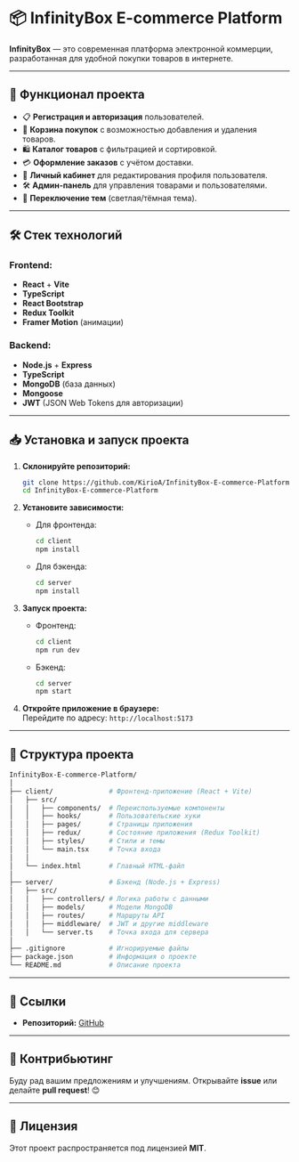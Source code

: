 
# 📦 InfinityBox E-commerce Platform

**InfinityBox** — это современная платформа электронной коммерции, разработанная для удобной покупки товаров в интернете.

---

## 🚀 Функционал проекта

- 📋 **Регистрация и авторизация** пользователей.  
- 🛒 **Корзина покупок** с возможностью добавления и удаления товаров.  
- 🛍️ **Каталог товаров** с фильтрацией и сортировкой.  
- 💳 **Оформление заказов** с учётом доставки.  
- 👤 **Личный кабинет** для редактирования профиля пользователя.  
- 🛠️ **Админ-панель** для управления товарами и пользователями.  
- 🌙 **Переключение тем** (светлая/тёмная тема).  

---

## 🛠️ Стек технологий

### Frontend:
- **React** + **Vite**  
- **TypeScript**  
- **React Bootstrap**  
- **Redux Toolkit**  
- **Framer Motion** (анимации)

### Backend:
- **Node.js** + **Express**  
- **TypeScript**  
- **MongoDB** (база данных)  
- **Mongoose**  
- **JWT** (JSON Web Tokens для авторизации)  

---

## 📥 Установка и запуск проекта

1. **Склонируйте репозиторий:**
   ```bash
   git clone https://github.com/KirioA/InfinityBox-E-commerce-Platform.git
   cd InfinityBox-E-commerce-Platform
   ```

2. **Установите зависимости:**
   - Для фронтенда:
     ```bash
     cd client
     npm install
     ```
   - Для бэкенда:
     ```bash
     cd server
     npm install
     ```

3. **Запуск проекта:**
   - Фронтенд:
     ```bash
     cd client
     npm run dev
     ```
   - Бэкенд:
     ```bash
     cd server
     npm start
     ```

4. **Откройте приложение в браузере:**  
   Перейдите по адресу: `http://localhost:5173`  

---

## 📝 Структура проекта

```bash
InfinityBox-E-commerce-Platform/
│
├── client/              # Фронтенд-приложение (React + Vite)
│   ├── src/
│   │   ├── components/  # Переиспользуемые компоненты
│   │   ├── hooks/       # Пользовательские хуки
│   │   ├── pages/       # Страницы приложения
│   │   ├── redux/       # Состояние приложения (Redux Toolkit)
│   │   ├── styles/      # Стили и темы
│   │   └── main.tsx     # Точка входа
│   │
│   └── index.html       # Главный HTML-файл
│
├── server/              # Бэкенд (Node.js + Express)
│   ├── src/
│   │   ├── controllers/ # Логика работы с данными
│   │   ├── models/      # Модели MongoDB
│   │   ├── routes/      # Маршруты API
│   │   ├── middleware/  # JWT и другие middleware
│   │   └── server.ts    # Точка входа для сервера
│
├── .gitignore           # Игнорируемые файлы
├── package.json         # Информация о проекте
└── README.md            # Описание проекта
```

---

## 🔗 Ссылки

- **Репозиторий:** [GitHub](https://github.com/KirioA/InfinityBox-E-commerce-Platform)  

---

## 🤝 Контрибьютинг

Буду рад вашим предложениям и улучшениям. Открывайте **issue** или делайте **pull request**! 😊  

---

## 📄 Лицензия

Этот проект распространяется под лицензией **MIT**.
